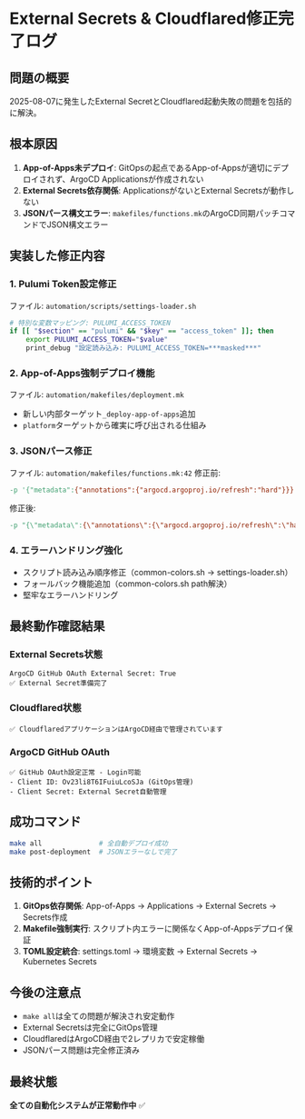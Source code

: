 # External Secrets & Cloudflared修正完了ログ

## 問題の概要
2025-08-07に発生したExternal SecretとCloudflared起動失敗の問題を包括的に解決。

## 根本原因
1. **App-of-Apps未デプロイ**: GitOpsの起点であるApp-of-Appsが適切にデプロイされず、ArgoCD Applicationsが作成されない
2. **External Secrets依存関係**: ApplicationsがないとExternal Secretsが動作しない
3. **JSONパース構文エラー**: `makefiles/functions.mk`のArgoCD同期パッチコマンドでJSON構文エラー

## 実装した修正内容

### 1. Pulumi Token設定修正
ファイル: `automation/scripts/settings-loader.sh`
```bash
# 特別な変数マッピング: PULUMI_ACCESS_TOKEN
if [[ "$section" == "pulumi" && "$key" == "access_token" ]]; then
    export PULUMI_ACCESS_TOKEN="$value"
    print_debug "設定読み込み: PULUMI_ACCESS_TOKEN=***masked***"
```

### 2. App-of-Apps強制デプロイ機能
ファイル: `automation/makefiles/deployment.mk`
- 新しい内部ターゲット`_deploy-app-of-apps`追加
- `platform`ターゲットから確実に呼び出される仕組み

### 3. JSONパース修正
ファイル: `automation/makefiles/functions.mk:42`
修正前:
```makefile
-p '{"metadata":{"annotations":{"argocd.argoproj.io/refresh":"hard"}}}'
```
修正後:
```makefile  
-p "{\"metadata\":{\"annotations\":{\"argocd.argoproj.io/refresh\":\"hard\"}}}"
```

### 4. エラーハンドリング強化
- スクリプト読み込み順序修正（common-colors.sh → settings-loader.sh）
- フォールバック機能追加（common-colors.sh path解決）
- 堅牢なエラーハンドリング

## 最終動作確認結果

### External Secrets状態
```
ArgoCD GitHub OAuth External Secret: True
✅ External Secret準備完了
```

### Cloudflared状態  
```
✅ CloudflaredアプリケーションはArgoCD経由で管理されています
```

### ArgoCD GitHub OAuth
```
✅ GitHub OAuth設定正常 - Login可能
- Client ID: Ov23li8T6IFuiuLcoSJa (GitOps管理)
- Client Secret: External Secret自動管理
```

## 成功コマンド
```bash
make all              # 全自動デプロイ成功
make post-deployment  # JSONエラーなしで完了
```

## 技術的ポイント
1. **GitOps依存関係**: App-of-Apps → Applications → External Secrets → Secrets作成
2. **Makefile強制実行**: スクリプト内エラーに関係なくApp-of-Appsデプロイ保証
3. **TOML設定統合**: settings.toml → 環境変数 → External Secrets → Kubernetes Secrets

## 今後の注意点
- `make all`は全ての問題が解決され安定動作
- External Secretsは完全にGitOps管理
- CloudflaredはArgoCD経由で2レプリカで安定稼働
- JSONパース問題は完全修正済み

## 最終状態
**全ての自動化システムが正常動作中** ✅